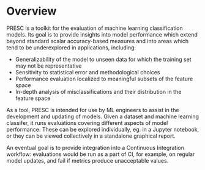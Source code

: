 # Overview

PRESC is a toolkit for the evaluation of machine learning classification models.
Its goal is to provide insights into model performance which extend beyond
standard scalar accuracy-based measures and into areas which tend to be
underexplored in applications, including:

- Generalizability of the model to unseen data for which the training set may
  not be representative
- Sensitivity to statistical error and methodological choices
- Performance evaluation localized to meaningful subsets of the feature space
- In-depth analysis of misclassifications and their distribution in the feature
  space

As a tool, PRESC is intended for use by ML engineers to assist in the
development and updating of models.
Given a dataset and machine learning classifer, it runs evaluations covering
different aspects of model performance.
These can be explored individually, eg. in a Jupyter notebook, or they can be
viewed collectively in a standalone graphical report.

An eventual goal is to provide integration into a Continuous Integration
workflow: evaluations would be run as a part of CI, for example, on regular
model updates, and fail if metrics produce unacceptable values.




